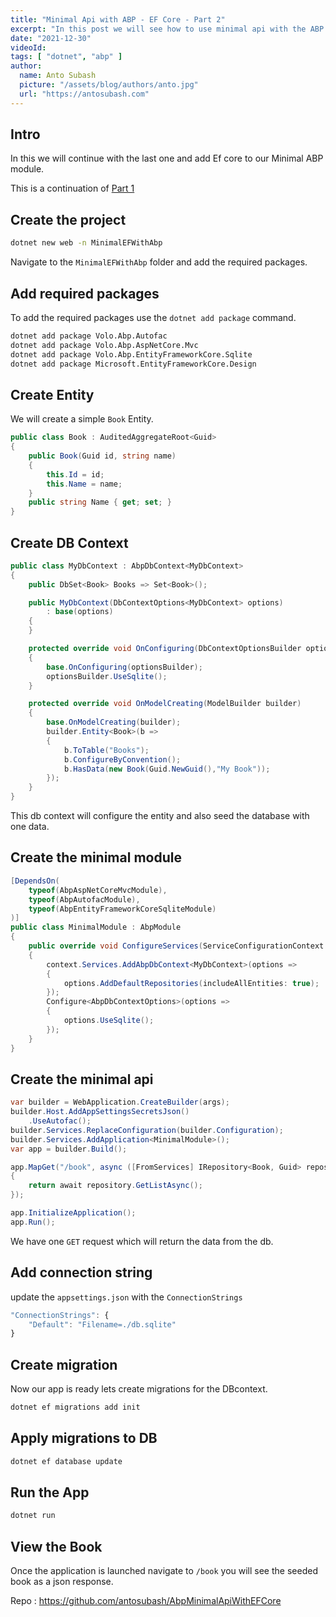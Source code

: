 ```yaml
---
title: "Minimal Api with ABP - EF Core - Part 2"
excerpt: "In this post we will see how to use minimal api with the ABP application and configure EF core."
date: "2021-12-30"
videoId: 
tags: [ "dotnet", "abp" ]
author:
  name: Anto Subash
  picture: "/assets/blog/authors/anto.jpg"
  url: "https://antosubash.com"
---
```


## Intro

In this we will continue with the last one and add Ef core to our Minimal ABP module.

This is a continuation of [Part 1](https://blog.antosubash.com/posts/abp-with-minimal-api-p1)


## Create the project

```bash
dotnet new web -n MinimalEFWithAbp
```

Navigate to the `MinimalEFWithAbp` folder and add the required packages.

## Add required packages

To add the required packages use the `dotnet add package` command.

```bash
dotnet add package Volo.Abp.Autofac
dotnet add package Volo.Abp.AspNetCore.Mvc
dotnet add package Volo.Abp.EntityFrameworkCore.Sqlite
dotnet add package Microsoft.EntityFrameworkCore.Design
```

## Create Entity

We will create a simple `Book` Entity.

```cs
public class Book : AuditedAggregateRoot<Guid>
{
    public Book(Guid id, string name)
    {
        this.Id = id;
        this.Name = name;
    }
    public string Name { get; set; }
}
```

## Create DB Context

```cs
public class MyDbContext : AbpDbContext<MyDbContext>
{
    public DbSet<Book> Books => Set<Book>();

    public MyDbContext(DbContextOptions<MyDbContext> options)
        : base(options)
    {
    }

    protected override void OnConfiguring(DbContextOptionsBuilder optionsBuilder)
    {
        base.OnConfiguring(optionsBuilder);
        optionsBuilder.UseSqlite();
    }

    protected override void OnModelCreating(ModelBuilder builder)
    {
        base.OnModelCreating(builder);
        builder.Entity<Book>(b =>
        {
            b.ToTable("Books");
            b.ConfigureByConvention();
            b.HasData(new Book(Guid.NewGuid(),"My Book"));
        });
    }
}
```

This db context will configure the entity and also seed the database with one data.

## Create the minimal module

```cs
[DependsOn(
    typeof(AbpAspNetCoreMvcModule),
    typeof(AbpAutofacModule),
    typeof(AbpEntityFrameworkCoreSqliteModule)
)]
public class MinimalModule : AbpModule
{
    public override void ConfigureServices(ServiceConfigurationContext context)
    {     
        context.Services.AddAbpDbContext<MyDbContext>(options =>
        {
            options.AddDefaultRepositories(includeAllEntities: true);
        }); 
        Configure<AbpDbContextOptions>(options =>
        {
            options.UseSqlite();
        });
    }
}
```

## Create the minimal api

```cs
var builder = WebApplication.CreateBuilder(args);
builder.Host.AddAppSettingsSecretsJson()
    .UseAutofac();
builder.Services.ReplaceConfiguration(builder.Configuration);
builder.Services.AddApplication<MinimalModule>();
var app = builder.Build();

app.MapGet("/book", async ([FromServices] IRepository<Book, Guid> repository) =>
{
    return await repository.GetListAsync();
});

app.InitializeApplication();
app.Run();
```

We have one `GET` request which will return the data from the db.

## Add connection string

update the `appsettings.json` with the `ConnectionStrings`

```js
"ConnectionStrings": {
    "Default": "Filename=./db.sqlite"
}
```

## Create migration

Now our app is ready lets create migrations for the DBcontext.

```bash
dotnet ef migrations add init
```

## Apply migrations to DB

```bash
dotnet ef database update
```

## Run the App

```bash
dotnet run
```

## View the Book

Once the application is launched navigate to `/book` you will see the seeded book as a json response.

Repo : <https://github.com/antosubash/AbpMinimalApiWithEFCore>
